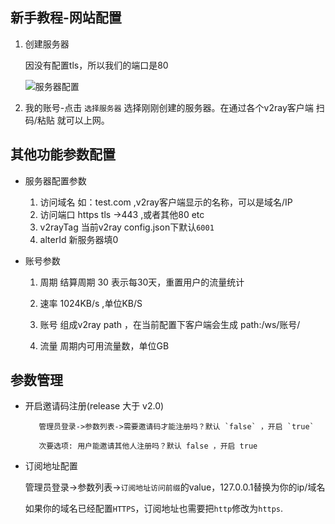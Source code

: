 ## 新手教程-网站配置

1. 创建服务器
    
   因没有配置tls，所以我们的端口是80
   
   ![服务器配置](https://github.com/master-coder-ll/v2ray-web-manager/raw/master/static/server-conf.png)
     
2. 我的账号-点击 `选择服务器` 选择刚刚创建的服务器。在通过各个v2ray客户端 扫码/粘贴 就可以上网。
        
 
 ## 其他功能参数配置
     
   * 服务器配置参数
   
        1. 访问域名 如：test.com ,v2ray客户端显示的名称，可以是域名/IP
        2. 访问端口  https tls ->443 ,或者其他80 etc
        3. v2rayTag  当前v2ray config.json下默认`6001` 
        4. alterId 新服务器填0
     
   * 账号参数
   
        1. 周期  结算周期 30 表示每30天，重置用户的流量统计
        
        2. 速率  1024KB/s ,单位KB/S
        
        3. 账号  组成v2ray path ，在当前配置下客户端会生成 path:/ws/账号/
        
        4. 流量 周期内可用流量数，单位GB
 ## 参数管理
   
   * 开启邀请码注册(release 大于 v2.0)
   
            管理员登录->参数列表->需要邀请码才能注册吗？默认 `false` ，开启 `true`  
            
            次要选项: 用户能邀请其他人注册吗？默认 false ，开启 true 
   
   * 订阅地址配置
   
     管理员登录->参数列表->`订阅地址访问前缀`的value，127.0.0.1替换为你的ip/域名
     
     如果你的域名已经配置`HTTPS`，订阅地址也需要把`http`修改为`https`.
    
    
